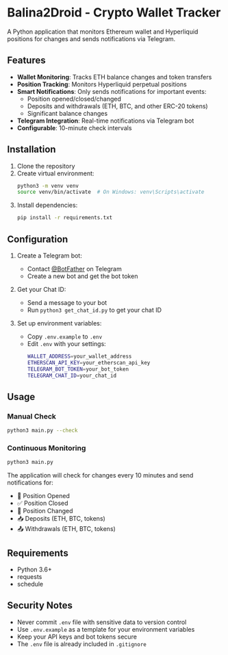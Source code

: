 # Balina2Droid - Crypto Wallet Tracker

A Python application that monitors Ethereum wallet and Hyperliquid positions for changes and sends notifications via Telegram.

## Features

- **Wallet Monitoring**: Tracks ETH balance changes and token transfers
- **Position Tracking**: Monitors Hyperliquid perpetual positions
- **Smart Notifications**: Only sends notifications for important events:
  - Position opened/closed/changed
  - Deposits and withdrawals (ETH, BTC, and other ERC-20 tokens)
  - Significant balance changes
- **Telegram Integration**: Real-time notifications via Telegram bot
- **Configurable**: 10-minute check intervals

## Installation

1. Clone the repository
2. Create virtual environment:
   ```bash
   python3 -m venv venv
   source venv/bin/activate  # On Windows: venv\Scripts\activate
   ```
3. Install dependencies:
   ```bash
   pip install -r requirements.txt
   ```

## Configuration

1. Create a Telegram bot:
   - Contact [@BotFather](https://t.me/botfather) on Telegram
   - Create a new bot and get the bot token

2. Get your Chat ID:
   - Send a message to your bot
   - Run `python3 get_chat_id.py` to get your chat ID

3. Set up environment variables:
   - Copy `.env.example` to `.env`
   - Edit `.env` with your settings:
     ```bash
     WALLET_ADDRESS=your_wallet_address
     ETHERSCAN_API_KEY=your_etherscan_api_key
     TELEGRAM_BOT_TOKEN=your_bot_token
     TELEGRAM_CHAT_ID=your_chat_id
     ```

## Usage

### Manual Check
```bash
python3 main.py --check
```

### Continuous Monitoring
```bash
python3 main.py
```

The application will check for changes every 10 minutes and send notifications for:
- 🚀 Position Opened
- ✅ Position Closed
- 🔄 Position Changed
- 📥 Deposits (ETH, BTC, tokens)
- 📤 Withdrawals (ETH, BTC, tokens)

## Requirements

- Python 3.6+
- requests
- schedule

## Security Notes

- Never commit `.env` file with sensitive data to version control
- Use `.env.example` as a template for your environment variables
- Keep your API keys and bot tokens secure
- The `.env` file is already included in `.gitignore`
